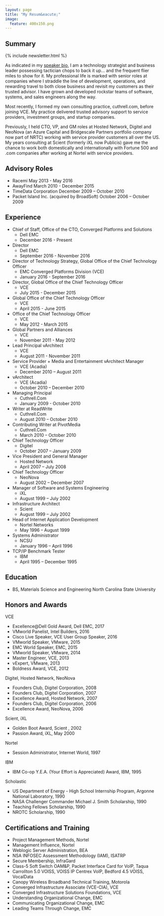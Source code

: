 ```yaml
---
layout: page
title: "My Resum&eacute;"
image:
  feature: 400x150.png
---
```


## Summary

{% include newsletter.html %}

As indicated in my [speaker bio](/), I am a technology strategist and business leader possessing tactician chops to back it up... and the frequent flier miles to show for it. My professional life is marked with senior roles at companies where I straddle the line of development, operations, and rewarding travel to both close business and revisit my customers as their trusted advisor. I have grown and developed rockstar teams of software, systems, and sales engineers along the way.

Most recently, I formed my own consulting practice, cuthrell.com, before joining VCE. My practice delivered trusted advisory support to service providers, investment groups, and startup companies.

Previously, I held CTO, VP, and GM roles at Hosted Network, Digitel and NeoNova (an Azure Capital and Bridgescale Partners portfolio company now part of NRTC) working with service provider customers all over the US. My years consulting at Scient (formerly iXL now Publicis) gave me the chance to work both domestically and internationally with Fortune 500 and .com companies after working at Nortel with service providers.

## Advisory Roles

- Racemi May 2013 - May 2016
- AwayFind March 2010 - December 2015
- TimeData Corporation December 2009 – October 2010
- Packet Island Inc. (acquired by BroadSoft) October 2006 – October 2009

## Experience

- Chief of Staff, Office of the CTO, Converged Platforms and Solutions
  - Dell EMC
  - December 2016 - Present
- Director
  - Dell EMC
  - September 2016 - November 2016
- Director of Technology Strategy, Global Office of the Chief Technology Officer
  - EMC Converged Platforms Division (VCE)
  - January 2016 - September 2016
- Director, Global Office of the Chief Technology Officer 
  - VCE 
  - July 2015 - December 2015
- Global Office of the Chief Technology Officer 
  - VCE 
  - April 2015 - June 2015
- Office of the Chief Technology Officer 
  - VCE 
  - May 2012 - March 2015
- Global Partners and Alliances 
  - VCE 
  - November 2011 - May 2012
- Lead Principal vArchitect 
  - VCE 
  - August 2011 - November 2011
- Service Provider + Media and Entertainment vArchitect Manager 
  - VCE (Acadia) 
  - December 2010 – August 2011
- vArchitect 
  - VCE (Acadia) 
  - October 2010 – December 2010 
- Managing Principal
  - Cuthrell.Com 
  - January 2009 - October 2010
- Writer at ReadWrite 
  - Cuthrell.Com 
  - August 2010 – October 2010
- Contributing Writer at PivotMedia 
  - Cuthrell.Com 
  - March 2010 – October 2010
- Chief Technology Officer 
  - Digitel 
  - October 2007 – January 2009 
- Vice President and General Manager 
  - Hosted Network 
  - April 2007 – July 2008 
- Chief Technology Officer 
  - NeoNova 
  - August 2002 – December 2007
- Manager of Software and Systems Engineering 
  - iXL 
  - August 1999 – July 2002
- Infrastructure Architect 
  - Scient 
  - August 1999 – July 2002 
- Head of Internet Application Development 
  - Nortel Networks 
  - May 1996 – August 1999
- Systems Administrator 
  - NCSU 
  - January 1996 – April 1996
- TCP/IP Benchmark Tester 
  - IBM 
  - April 1995 – December 1995

## Education

- BS, Materials Science and Engineering North Carolina State University

## Honors and Awards

VCE

- Excellence@Dell Gold Award, Dell EMC, 2017
- VMworld Panelist, Intel Builders, 2016
- Cisco Live Speaker, VCE User Group Speaker, 2016
- VMworld Speaker, VMware, 2015
- EMC World Speaker, EMC, 2015
- VMworld Speaker, VMware, 2014
- Master Engineer, VCE, 2013 
- vExpert, VMware, 2013 
- Boldness Award, VCE, 2012

Digitel, Hosted Network, NeoNova

- Founders Club, Digitel Corporation, 2008
- Founders Club, Digitel Corporation, 2007 
- Excellence Award, Hosted Network, 2007 
- Founders Club, Digitel Corporation, 2006 
- Excellence Award, NeoNova, 2006

Scient, iXL

- Golden Boot Award, Scient , 2002 
- Passion Award, iXL, May 2000

Nortel

- Session Administrator, Internet World, 1997

IBM

- IBM Co-op Y.E.A. (Your Effort is Appreciated) Award, IBM, 1995

Scholastic

- US Department of Energy - High School Internship Program, Argonne National Laboratory, 1990 
- NASA Challenger Commander Michael J. Smith Scholarship, 1990
- Teaching Fellows Scholarship, 1990
- NROTC Scholarship, 1990

## Certifications and Training

- Project Management Methods, Nortel
- Management Influence, Nortel
- Weblogic Server Administration, BEA
- NSA INFOSEC Assessment Methodology (IAM), ISATRP
- Secure Membership, InfraGard
- Class-5 Soft Switch OAM&P, Packet Interface Card for VoIP, Taqua
- Carrollton 5.0 VOISS, VOISS IP Centrex VoIP, Bedford 4.5 VOISS, VocalData
- Canopy Wireless Broadband Technical Training, Motorola
- Converged Infrastructure Associate (VCE-CIA), VCE
- Converged Infrastructure Solutions Foundations, VCE
- Understanding Organizational Change, EMC
- Communicating Organizational Change, EMC
- Leading Teams Through Change, EMC
